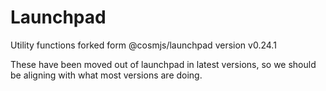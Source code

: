 # Launchpad

Utility functions forked form @cosmjs/launchpad version v0.24.1

These have been moved out of launchpad in latest versions, so we should be aligning with what most versions are doing.
